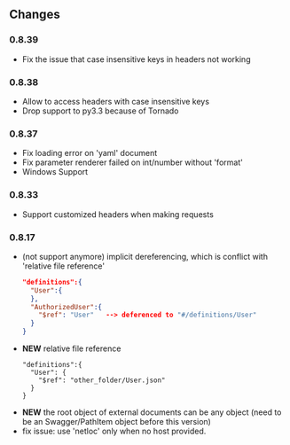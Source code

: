 ## Changes

### 0.8.39

- Fix the issue that case insensitive keys in headers not working

### 0.8.38

- Allow to access headers with case insensitive keys
- Drop support to py3.3 because of Tornado

### 0.8.37

- Fix loading error on 'yaml' document
- Fix parameter renderer failed on int/number without 'format'
- Windows Support

### 0.8.33

- Support customized headers when making requests

### 0.8.17

- (not support anymore) implicit dereferencing, which is conflict with 'relative file reference'
  ```json
  "definitions":{
    "User":{
    },
    "AuthorizedUser":{
      "$ref": "User"   --> deferenced to "#/definitions/User"
    }
  }
  ```
- __NEW__ relative file reference
  ```
  "definitions":{
    "User": {
      "$ref": "other_folder/User.json"
    }
  }
  ```
- __NEW__ the root object of external documents can be any object (need to be an Swagger/PathItem object before this version)
- fix issue: use 'netloc' only when no host provided.
